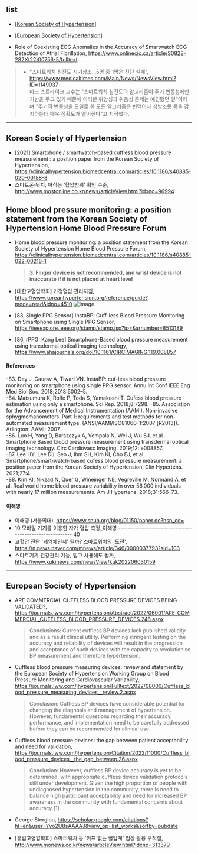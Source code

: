 


## list

- [[Korean Society of Hypertension](https://github.com/Kwangkee/Digital-Healthcare/blob/main/Cuffless.md#korean-society-of-hypertension)]
- [[European Society of Hypertension](https://github.com/Kwangkee/Digital-Healthcare/blob/main/Cuffless.md#european-society-of-hypertension)]


- Role of Coexisting ECG Anomalies in the Accuracy of Smartwatch ECG Detection of Atrial Fibrillation, https://www.onlinecjc.ca/article/S0828-282X(22)00756-5/fulltext
 >- "스마트워치 심전도 시기상조…5명 중 1명은 진단 실패", https://www.medicaltimes.com/Main/News/NewsView.html?ID=1149937  
 >마크 스트라이크 교수는 "스마트워치 심전도의 알고리즘이 주기 변동성에만 기반을 두고 있기 때문에 이러한 위양성과 위음성 문제는 예견됐던 일"이라며 "주기적 변동성을 모델로 한 모든 알고리즘은 빈맥이나 심방조동 등을 감지하는데 매우 정확도가 떨어진다"고 지적했다.


 

***

## Korean Society of Hypertension
- [2021] Smartphone / smartwatch-based cuffless blood pressure measurement : a position paper from the Korean Society of Hypertension, https://clinicalhypertension.biomedcentral.com/articles/10.1186/s40885-020-00158-8
- 스마트폰·워치, 아직은 ‘혈압범위’ 확인 수준, http://www.mostonline.co.kr/news/articleView.html?idxno=96994

## Home blood pressure monitoring: a position statement from the Korean Society of Hypertension Home Blood Pressure Forum
- Home blood pressure monitoring: a position statement from the Korean Society of Hypertension Home Blood Pressure Forum, https://clinicalhypertension.biomedcentral.com/articles/10.1186/s40885-022-00218-1

  >**3. Finger device is not recommended, and wrist device is not inaccurate if it is not placed at heart level**

- [대한고혈압학회] 가정혈압 관리지침, https://www.koreanhypertension.org/reference/guide?mode=read&idno=4510
![image](https://user-images.githubusercontent.com/109835677/194841475-c1123e71-46d7-49cb-bbb5-d30df7fa2829.png)

- [83, Single PPG Sensor] InstaBP: Cuff-less Blood Pressure Monitoring on Smartphone using Single PPG Sensor, https://ieeexplore.ieee.org/stamp/stamp.jsp?tp=&arnumber=8513189
- [86, rPPG: Kang Lee] Smartphone-Based blood pressure measurement using transdermal optical imaging technology, https://www.ahajournals.org/doi/10.1161/CIRCIMAGING.119.008857

#### References
-83. Dey J, Gaurav A, Tiwari VN. InstaBP: cuf-less blood pressure monitoring on smartphone using single PPG sensor. Annu Int Conf IEEE Eng Med Biol Soc. 2018;2018:5002–5.  
-84. Matsumura K, Rolfe P, Toda S, Yamakoshi T. Cufess blood pressure estimation using only a smartphone. Sci Rep. 2018;8:7298.
-85. Association for the Advancement of Medical Instrumentation (AAMI). Non-invasive sphygmomanometers. Part 1: requirements and test methods for non-automated measurement type. (ANSI/AAMI/ISO81060–1:2007 [R2013]). Arlington: AAMI; 2007.  
-86. Luo H, Yang D, Barszczyk A, Vempala N, Wei J, Wu SJ, et al. Smartphone Based blood pressure measurement using transdermal optical imaging technology. Circ Cardiovasc Imaging. 2019;12: e008857.  
-87. Lee HY, Lee DJ, Seo J, Ihm SH, Kim KI, Cho EJ, et al. Smartphone/smart‑watch-based cufess blood pressure measurement: a position paper from the Korean Society of Hypertension. Clin Hypertens. 2021;27:4.  
-88. Kim KI, Nikzad N, Quer G, Wineinger NE, Vegreville M, Normand A, et al. Real world home blood pressure variability in over 56,000 individuals with nearly 17 million measurements. Am J Hypertens. 2018;31:566–73.  

#### 이해영
- 이해영 (서울의대), https://www.snuh.org/blog/01150/paper.do?hsp_cd=  
- 10	 모바일 기기를 이용한 자가 혈압 측정_이해영 ------------------------------------------------------- 40
- 고혈압 진단 '게임체인저' 될까? 스마트워치의 '도전', https://n.news.naver.com/mnews/article/346/0000037793?sid=103
- 스마트기기 건강관리 기능, 믿고 사용해도 될까, https://www.kukinews.com/newsView/kuk202206030159 

***

## European Society of Hypertension
- ARE COMMERCIAL CUFFLESS BLOOD PRESSURE DEVICES BEING VALIDATED?, https://journals.lww.com/jhypertension/Abstract/2022/06001/ARE_COMMERCIAL_CUFFLESS_BLOOD_PRESSURE_DEVICES.248.aspx
  >Conclusions: Current cuffless BP devices lack published validity and as a result clinical utility. Performing stringent testing on the accuracy and reliability of devices will result in the progression and acceptance of such devices with the capacity to revolutionise BP measurement and therefore hypertension.
- Cuffless blood pressure measuring devices: review and statement by the European Society of Hypertension Working Group on Blood Pressure Monitoring and Cardiovascular Variability, https://journals.lww.com/jhypertension/Fulltext/2022/08000/Cuffless_blood_pressure_measuring_devices__review.2.aspx
  >Conclusion: Cuffless BP devices have considerable potential for changing the diagnosis and management of hypertension. However, fundamental questions regarding their accuracy, performance, and implementation need to be carefully addressed before they can be recommended for clinical use.
- Cuffless blood pressure devices: the gap between patient acceptability and need for validation, https://journals.lww.com/jhypertension/Citation/2022/11000/Cuffless_blood_pressure_devices__the_gap_between.26.aspx
  >Conclusion: However, cuffless BP device accuracy is yet to be determined, with appropriate cuffless device validation protocols still under development. Given the high proportion of people with undiagnosed hypertension in the community, there is need to balance high participant acceptability and need for increased BP awareness in the community with fundamental concerns about accuracy [1].
- George Stergiou, https://scholar.google.com/citations?hl=en&user=Yyo2U8sAAAAJ&view_op=list_works&sortby=pubdate

- [유럽고혈압학회] 스마트워치 등 '커프 없는 혈압계' 임상 활용 부적절, http://www.monews.co.kr/news/articleView.html?idxno=313379
